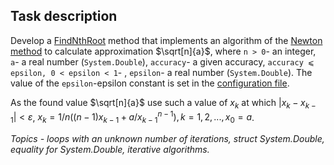 ## Task description ##

Develop a [FindNthRoot](MethodNewtonTask/NumbersExtension.cs#L30) method that implements an algorithm of the [Newton method](https://en.wikipedia.org/wiki/Nth_root_algorithm) to calculate approximation $`\sqrt[n]{a}`$, where `n > 0`- an integer, `a`- a real number (`System.Double`), `accuracy`- a given accuracy, `accuracy ⩽ epsilon, 0 < epsilon < 1`- , `epsilon`- a real number (`System.Double`). The value of the `epsilon`-epsilon constant is set in the [configuration file](MethodNewtonTask.Tests/AppSettings.json).

As the found value $`\sqrt[n]{a}`$ use such a value of $`x_k`$ at which $`|x_k-x_{k-1}|<ε`$, $`x_{k} = 1/n((n-1)x_{k-1}+a/x_{k-1}^{n-1}), k=1,2,..., x_0=a`$.   

*Topics -  loops with an unknown number of iterations, struct System.Double, equality for System.Double, iterative algorithms.*